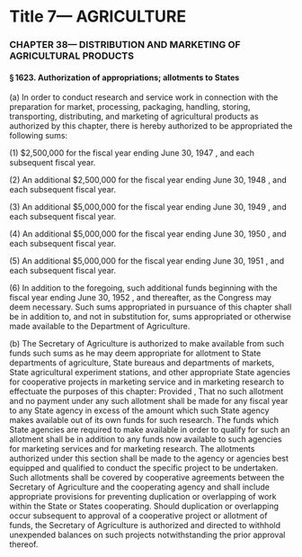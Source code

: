 
# Title 7— AGRICULTURE
### CHAPTER 38— DISTRIBUTION AND MARKETING OF AGRICULTURAL PRODUCTS
#### § 1623. Authorization of appropriations; allotments to States

(a) In order to conduct research and service work in connection with the preparation for market, processing, packaging, handling, storing, transporting, distributing, and marketing of agricultural products as authorized by this chapter, there is hereby authorized to be appropriated the following sums:

(1) $2,500,000 for the fiscal year ending June 30, 1947 , and each subsequent fiscal year.

(2) An additional $2,500,000 for the fiscal year ending June 30, 1948 , and each subsequent fiscal year.

(3) An additional $5,000,000 for the fiscal year ending June 30, 1949 , and each subsequent fiscal year.

(4) An additional $5,000,000 for the fiscal year ending June 30, 1950 , and each subsequent fiscal year.

(5) An additional $5,000,000 for the fiscal year ending June 30, 1951 , and each subsequent fiscal year.

(6) In addition to the foregoing, such additional funds beginning with the fiscal year ending June 30, 1952 , and thereafter, as the Congress may deem necessary. Such sums appropriated in pursuance of this chapter shall be in addition to, and not in substitution for, sums appropriated or otherwise made available to the Department of Agriculture.

(b) The Secretary of Agriculture is authorized to make available from such funds such sums as he may deem appropriate for allotment to State departments of agriculture, State bureaus and departments of markets, State agricultural experiment stations, and other appropriate State agencies for cooperative projects in marketing service and in marketing research to effectuate the purposes of this chapter: Provided , That no such allotment and no payment under any such allotment shall be made for any fiscal year to any State agency in excess of the amount which such State agency makes available out of its own funds for such research. The funds which State agencies are required to make available in order to qualify for such an allotment shall be in addition to any funds now available to such agencies for marketing services and for marketing research. The allotments authorized under this section shall be made to the agency or agencies best equipped and qualified to conduct the specific project to be undertaken. Such allotments shall be covered by cooperative agreements between the Secretary of Agriculture and the cooperating agency and shall include appropriate provisions for preventing duplication or overlapping of work within the State or States cooperating. Should duplication or overlapping occur subsequent to approval of a cooperative project or allotment of funds, the Secretary of Agriculture is authorized and directed to withhold unexpended balances on such projects notwithstanding the prior approval thereof.
